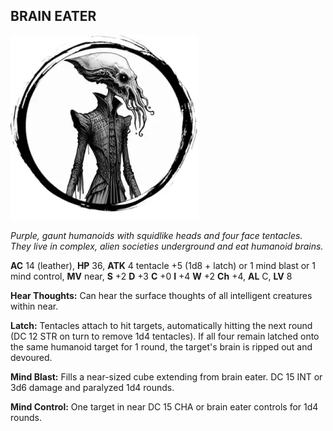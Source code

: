 ## BRAIN EATER

![](images/brain-eater.webp)

_Purple, gaunt humanoids with squidlike heads and four face tentacles. They live in complex, alien societies underground and eat humanoid brains._

**AC** 14 (leather), **HP** 36, **ATK** 4 tentacle +5 (1d8 + latch) or 1 mind blast or 1 mind control, **MV** near, **S** +2 **D** +3 **C** +0 **I** +4 **W** +2 **Ch** +4, **AL** C, **LV** 8

**Hear Thoughts:** Can hear the surface thoughts of all intelligent creatures within near.

**Latch:** Tentacles attach to hit targets, automatically hitting the next round (DC 12 STR on turn to remove 1d4 tentacles). If all four remain latched onto the same humanoid target for 1 round, the target's brain is ripped out and devoured.

**Mind Blast:** Fills a near-sized cube extending from brain eater. DC 15 INT or 3d6 damage and paralyzed 1d4 rounds.

**Mind Control:** One target in near DC 15 CHA or brain eater controls for 1d4 rounds.

